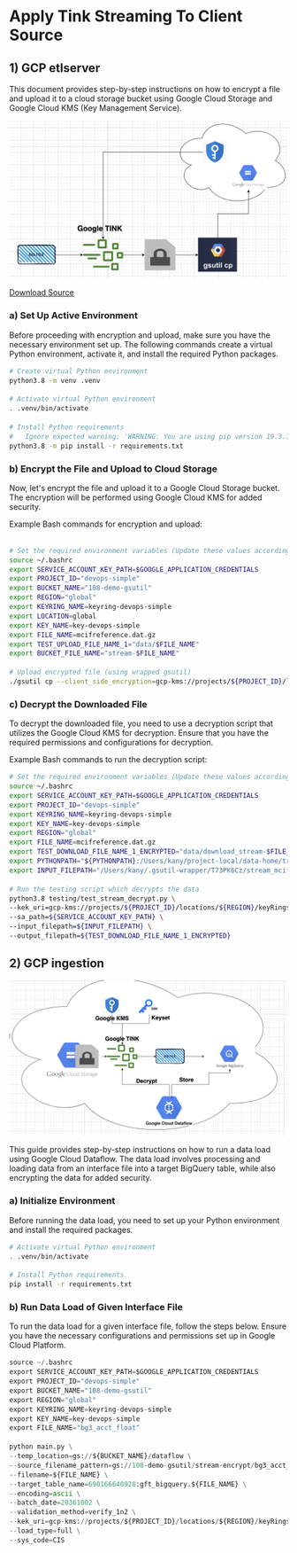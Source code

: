 # Apply Tink Streaming To Client Source

##  1) GCP etlserver

This document provides step-by-step instructions on how to encrypt a file and upload it to a cloud storage bucket using Google Cloud Storage and Google Cloud KMS (Key Management Service).


![Alt text](images/GCP-etlserver.png)


[Download Source](https://gft365-my.sharepoint.com/:u:/g/personal/kany_gft_com/EZt_kT4xVutClyZ2gSmnbbYB-inFkVHHcfPUex-tha_WIA?e=jLT2qn)

### a) Set Up Active Environment

Before proceeding with encryption and upload, make sure you have the necessary environment set up. The following commands create a virtual Python environment, activate it, and install the required Python packages.

```bash
# Create virtual Python environment
python3.8 -m venv .venv

# Activate virtual Python environment
. .venv/bin/activate

# Install Python requirements
#   Ignore expected warning: 'WARNING: You are using pip version 19.3.1; however, version 22.2.2 is available.'
python3.8 -m pip install -r requirements.txt
```



### b) Encrypt the File and Upload to Cloud Storage
Now, let's encrypt the file and upload it to a Google Cloud Storage bucket. The encryption will be performed using Google Cloud KMS for added security.

Example Bash commands for encryption and upload:


```bash

# Set the required environment variables (Update these values accordingly)
source ~/.bashrc
export SERVICE_ACCOUNT_KEY_PATH=$GOOGLE_APPLICATION_CREDENTIALS
export PROJECT_ID="devops-simple"
export BUCKET_NAME="108-demo-gsutil"
export REGION="global"
export KEYRING_NAME=keyring-devops-simple
export LOCATION=global
export KEY_NAME=key-devops-simple
export FILE_NAME=mcifreference.dat.gz
export TEST_UPLOAD_FILE_NAME_1="data/$FILE_NAME"
export BUCKET_FILE_NAME="stream-$FILE_NAME"

# Upload encrypted file (using wrapped gsutil)
./gsutil cp --client_side_encryption=gcp-kms://projects/${PROJECT_ID}/locations/${REGION}/keyRings/${KEYRING_NAME}/cryptoKeys/${KEY_NAME},${SERVICE_ACCOUNT_KEY_PATH} "${TEST_UPLOAD_FILE_NAME_1}" gs://${BUCKET_NAME}/${BUCKET_FILE_NAME}
```

### c) Decrypt the Downloaded File
To decrypt the downloaded file, you need to use a decryption script that utilizes the Google Cloud KMS for decryption. Ensure that you have the required permissions and configurations for decryption.

Example Bash commands to run the decryption script:

```bash
# Set the required environment variables (Update these values accordingly)
source ~/.bashrc
export SERVICE_ACCOUNT_KEY_PATH=$GOOGLE_APPLICATION_CREDENTIALS
export PROJECT_ID="devops-simple"
export KEYRING_NAME=keyring-devops-simple
export KEY_NAME=key-devops-simple
export REGION="global"
export FILE_NAME=mcifreference.dat.gz
export TEST_DOWNLOAD_FILE_NAME_1_ENCRYPTED="data/download_stream-$FILE_NAME"
export PYTHONPATH="${PYTHONPATH}:/Users/kany/project-local/data-home/tranning-Airflow/303.03-encription-descript-wrapper"
export INPUT_FILEPATH="/Users/kany/.gsutil-wrapper/T73PK6Cz/stream_mcifreference.dat.gz"

# Run the testing script which decrypts the data
python3.8 testing/test_stream_decrypt.py \
--kek_uri=gcp-kms://projects/${PROJECT_ID}/locations/${REGION}/keyRings/${KEYRING_NAME}/cryptoKeys/${KEY_NAME} \
--sa_path=${SERVICE_ACCOUNT_KEY_PATH} \
--input_filepath=${INPUT_FILEPATH} \
--output_filepath=${TEST_DOWNLOAD_FILE_NAME_1_ENCRYPTED}

```

##  2) GCP ingestion

![Alt text](images/GCP-ingestion.png)

This guide provides step-by-step instructions on how to run a data load using Google Cloud Dataflow. The data load involves processing and loading data from an interface file into a target BigQuery table, while also encrypting the data for added security.


### a) Initialize Environment

Before running the data load, you need to set up your Python environment and install the required packages.

```bash
# Activate virtual Python environment
. .venv/bin/activate

# Install Python requirements
pip install -r requirements.txt
```

### b) Run Data Load of Given Interface File
To run the data load for a given interface file, follow the steps below. Ensure you have the necessary configurations and permissions set up in Google Cloud Platform.



```python
source ~/.bashrc
export SERVICE_ACCOUNT_KEY_PATH=$GOOGLE_APPLICATION_CREDENTIALS
export PROJECT_ID="devops-simple"
export BUCKET_NAME="108-demo-gsutil"
export REGION="global"
export KEYRING_NAME=keyring-devops-simple
export KEY_NAME=key-devops-simple
export FILE_NAME="bg3_acct_float"

python main.py \
--temp_location=gs://${BUCKET_NAME}/dataflow \
--source_filename_pattern=gs://108-demo-gsutil/stream-encrypt/bg3_acct_float.dat.20361002.gz \
--filename=${FILE_NAME} \
--target_table_name=690166640928:gft_bigquery.${FILE_NAME} \
--encoding=ascii \
--batch_date=20361002 \
--validation_method=verify_1n2 \
--kek_uri=gcp-kms://projects/${PROJECT_ID}/locations/${REGION}/keyRings/${KEYRING_NAME}/cryptoKeys/${KEY_NAME} \
--load_type=full \
--sys_code=CIS

```

